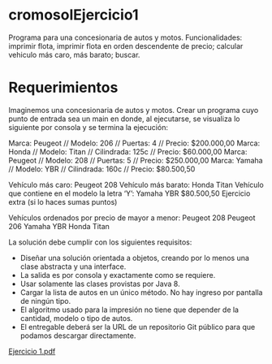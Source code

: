 # cromosolEjercicio1
Programa para una concesionaria de autos y motos. Funcionalidades: imprimir flota, imprimir flota en orden descendente de precio; calcular vehiculo más caro, más barato; buscar.

# Requerimientos

Imaginemos una concesionaria de autos y motos.
Crear un programa cuyo punto de entrada sea un main en donde, al ejecutarse, se visualiza
lo siguiente por consola y se termina la ejecución:


Marca: Peugeot // Modelo: 206 // Puertas: 4 // Precio: $200.000,00
Marca: Honda // Modelo: Titan // Cilindrada: 125c // Precio: $60.000,00
Marca: Peugeot // Modelo: 208 // Puertas: 5 // Precio: $250.000,00
Marca: Yamaha // Modelo: YBR // Cilindrada: 160c // Precio: $80.500,50

Vehículo más caro: Peugeot 208
Vehículo más barato: Honda Titan
Vehículo que contiene en el modelo la letra ‘Y’: Yamaha YBR $80.500,50
Ejercicio extra (si lo haces sumas puntos)

Vehículos ordenados por precio de mayor a menor:
Peugeot 208
Peugeot 206
Yamaha YBR
Honda Titan


La solución debe cumplir con los siguientes requisitos:
- Diseñar una solución orientada a objetos, creando por lo menos una clase abstracta y
una interface.
- La salida es por consola y exactamente como se requiere.
- Usar solamente las clases provistas por Java 8.
- Cargar la lista de autos en un único método. No hay ingreso por pantalla de ningún tipo.
- El algoritmo usado para la impresión no tiene que depender de la cantidad, modelo o tipo
de autos.
- El entregable deberá ser la URL de un repositorio Git público para que podamos
descargar directamente.


[Ejercicio 1.pdf](https://github.com/SabriFIUBA/cromosolEjercicio1/files/6969951/Ejercicio.1.pdf)

